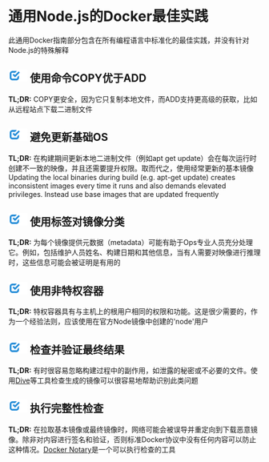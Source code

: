 [✔]: ../../assets/images/checkbox-small-blue.png

# 通用Node.js的Docker最佳实践

此通用Docker指南部分包含在所有编程语言中标准化的最佳实践，并没有针对Node.js的特殊解释

## ![✔] 使用命令COPY优于ADD

**TL;DR:** COPY更安全，因为它只复制本地文件，而ADD支持更高级的获取，比如从远程站点下载二进制文件

## ![✔] 避免更新基础OS

**TL;DR:** 在构建期间更新本地二进制文件（例如apt get update）会在每次运行时创建不一致的映像，并且还需要提升权限。取而代之，使用经常更新的基本镜像
Updating the local binaries during build (e.g. apt-get update) creates inconsistent images every time it runs and also demands elevated privileges. Instead use base images that are updated frequently

## ![✔] 使用标签对镜像分类

**TL;DR:** 为每个镜像提供元数据（metadata）可能有助于Ops专业人员充分处理它。例如，包括维护人员姓名、构建日期和其他信息，当有人需要对映像进行推理时，这些信息可能会被证明是有用的

## ![✔] 使用非特权容器

**TL;DR:** 特权容器具有与主机上的根用户相同的权限和功能。这是很少需要的，作为一个经验法则，应该使用在官方Node镜像中创建的'node'用户

## ![✔] 检查并验证最终结果

**TL;DR:** 有时很容易忽略构建过程中的副作用，如泄露的秘密或不必要的文件。使用[Dive](https://github.com/wagoodman/dive)等工具检查生成的镜像可以很容易地帮助识别此类问题

## ![✔] 执行完整性检查

**TL;DR:** 在拉取基本镜像或最终镜像时，网络可能会被误导并重定向到下载恶意镜像。除非对内容进行签名和验证，否则标准Docker协议中没有任何内容可以防止这种情况。[Docker Notary](https://docs.docker.com/notary/getting_started/)是一个可以执行检查的工具
